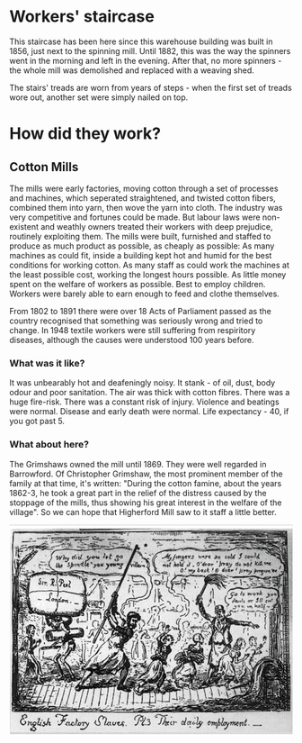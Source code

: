 # Workers' staircase
This staircase has been here since this warehouse building was built in 1856, just next to the spinning mill.
Until 1882, this was the way the spinners went in the morning and left in the evening. After that, no more spinners - the whole mill was demolished and replaced with a weaving shed.

The stairs' treads are worn from years of steps - when the first set of treads wore out, another set were simply nailed on top. 

# How did they work?

## Cotton Mills
The mills were early factories, moving cotton through a set of processes and machines, which seperated straightened, and twisted cotton fibers, combined them into yarn, then wove the yarn into cloth. 
The industry was very competitive and fortunes could be made. But labour laws were non-existent and weathly owners treated their workers with deep prejudice, routinely exploiting them.
The mills were built, furnished and staffed to produce as much product as possible, as cheaply as possible:
As many machines as could fit, inside a building kept hot and humid for the best conditions for working cotton.
As many staff as could work the machines at the least possible cost, working the longest hours possible.
As little money spent on the welfare of workers as possible. Best to employ children.
Workers were barely able to earn enough to feed and clothe themselves.

From 1802 to 1891 there were over 18 Acts of Parliament passed as the country recognised that something was seriously wrong and tried to change. In 1948 textile workers were still suffering from respiritory diseases, although the causes were understood 100 years before. 


### What was it like?
It was unbearably hot and deafeningly noisy.
It stank - of oil, dust, body odour and poor sanitation.
The air was thick with cotton fibres.
There was a huge fire-risk.
There was a constant risk of injury.
Violence and beatings were normal. 
Disease and early death were normal.
Life expectancy - 40, if you got past 5.


### What about here?
The Grimshaws owned the mill until 1869. They were well regarded in Barrowford. Of Christopher Grimshaw, the most prominent member of the family at that time, it's written:  "During the cotton famine, about the years 1862-3, he took a great part in the relief of the distress caused by the stoppage of the mills, thus showing his great interest in the welfare of the village". So we can hope that Higherford Mill saw to it staff a little better.  

![max_pic](./robert_cruikshank_cartoon.png)


